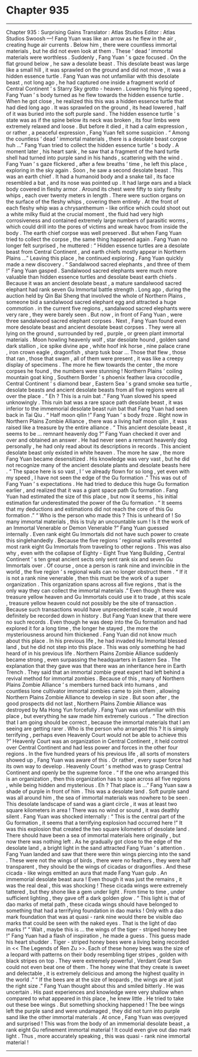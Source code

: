 
# Chapter 935


---

Chapter 935 : Surprising Gains
Translator :
Atlas Studios
Editor :
Atlas Studios
Swoosh —!
Fang Yuan was like an arrow as he flew in the air , creating huge air currents .
Below him , there were countless immortal materials , but he did not even look at them . These ‘ dead ’ immortal materials were worthless .
Suddenly , Fang Yuan ’ s gaze focused .
On the flat ground below , he saw a desolate beast .
This desolate beast was large like a small hill , it was sprawled on the ground and did not move , it was a hidden essence turtle .
Fang Yuan was not unfamiliar with this desolate beast , not long ago , he had captured one inside a fragment world of Central Continent ’ s Starry Sky grotto - heaven .
Lowering his flying speed , Fang Yuan ’ s body turned as he flew towards the hidden essence turtle .
When he got close , he realized this this was a hidden essence turtle that had died long ago .
It was sprawled on the ground , its head lowered , half of it was buried into the soft purple sand .
The hidden essence turtle ’ s state was as if the spine below its neck was broken , its four limbs were extremely relaxed and loose .
But before it died , it had a calm expression , or rather , a peaceful expression , Fang Yuan felt some suspicion .
“ Among the countless ‘ dead ’ immortal materials , there is a desolate beast corpse huh …”
Fang Yuan tried to collect the hidden essence turtle ’ s body .
A moment later , his heart sank , he saw that a fragment of the hard turtle shell had turned into purple sand in his hands , scattering with the wind .
Fang Yuan ’ s gaze flickered , after a few breaths ’ time , he left this place , exploring in the sky again .
Soon , he saw a second desolate beast .
This was an earth chief .
It had a humanoid body and a snake tail , its face resembled a bat , and its nose was pointed up . It had large ears and a black body covered in fleshy armor .
Around its chest were fifty to sixty fleshy whips , each over twenty meters in length . There were suction organs on the surface of the fleshy whips , covering them entirely .
At the front of each fleshy whip was a chrysanthemum - like orifice which could shoot out a white milky fluid at the crucial moment , the fluid had very high corrosiveness and contained extremely large numbers of parasitic worms , which could drill into the pores of victims and wreak havoc from inside the body .
The earth chief corpse was well preserved .
But when Fang Yuan tried to collect the corpse , the same thing happened again .
Fang Yuan no longer felt surprised , he muttered : “ Hidden essence turtles are a desolate beast from Central Continent , and earth chiefs mostly appear in Northern Plains …”
Leaving this place , he continued exploring .
Fang Yuan quickly made a new discovery .
“ Sandalwood sacred elephants , and three of them !” Fang Yuan gasped .
Sandalwood sacred elephants were much more valuable than hidden essence turtles and desolate beast earth chiefs .
Because it was an ancient desolate beast , a mature sandalwood sacred elephant had rank seven Gu Immortal battle strength .
Long ago , during the auction held by Qin Bai Sheng that involved the whole of Northern Plains , someone bid a sandalwood sacred elephant egg and attracted a huge commotion .
in the current five regions , sandalwood sacred elephants were very rare , they were barely seen .
But now , in front of Fang Yuan , were three sandalwood sacred elephant corpses .
Next , Fang Yuan found even more desolate beast and ancient desolate beast corpses . They were all lying on the ground , surrounded by red , purple , or green plant immortal materials .
Moon howling heavenly wolf , star desolate hound , golden sand dark stallion , ice spike divine ape , white hoof ink horse , nine palace crane , iron crown eagle , dragonfish , sharp tusk boar … Those that flew , those that ran , those that swam , all of them were present , it was like a creepy display of specimens .
The more he flew towards the center , the more corpses he found , the numbers were stunning !
Northern Plains ’ coiling mountain goat king , Southern Border ’ s phoenix feather lava crocodile , Central Continent ’ s diamond bear , Eastern Sea ’ s grand smoke sea turtle , desolate beasts and ancient desolate beasts from all five regions were all over the place .
“ Eh ? This is a ruin bat .” Fang Yuan slowed his speed unknowingly .
This ruin bat was a rare space path desolate beast , it was inferior to the immemorial desolate beast ruin bat that Fang Yuan had seen back in Tai Qiu .
“ Half moon qilin !” Fang Yuan ’ s body froze .
Right now in Northern Plains Zombie Alliance , there was a living half moon qilin , it was raised like a treasure by the entire alliance .
“ This ancient desolate beast , it seems to be … remnant heavenly dog ?” Fang Yuan checked it over and over and obtained an answer .
He had never seen a remnant heavenly dog personally , he had only read about its descriptions in records . This ancient desolate beast only existed in white heaven .
The more he saw , the more Fang Yuan became desensitized .
His knowledge was very vast , but he did not recognize many of the ancient desolate plants and desolate beasts here .
“ The space here is so vast , I ’ ve already flown for so long , yet even with my speed , I have not seen the edge of the Gu formation .”
This was out of Fang Yuan ’ s expectations .
He had tried to deduce this huge Gu formation earlier , and realized that it was a giant space path Gu formation .
Fang Yuan had estimated the size of this place , but now it seems , his initial estimation far underestimated the power of the Gu formation .
“ It seems that my deductions and estimations did not reach the core of this Gu formation .”
“ Who is the person who made this ? This is unheard of ! So many immortal materials , this is truly an uncountable sum ! Is it the work of an Immortal Venerable or Demon Venerable ?”
Fang Yuan guessed internally .
Even rank eight Gu Immortals did not have such power to create this singlehandedly .
Because the five regions ’ regional walls prevented most rank eight Gu Immortals from traveling to other regions .
This was also why , even with the collapse of Eighty - Eight True Yang Building , Central Continent ’ s ten great ancient sects only sent rank six and seven Gu Immortals over .
Of course , once a person is rank nine and invincible in the world , the five region ’ s regional walls can no longer obstruct them .
“ If it is not a rank nine venerable , then this must be the work of a super organization . This organization spans across all five regions , that is the only way they can collect the immortal materials .”
Even though there was treasure yellow heaven and Gu Immortals could use it to trade , at this scale , treasure yellow heaven could not possibly be the site of transaction .
Because such transactions would have unprecedented scale , it would definitely be recorded down in history .
But Fang Yuan knew that there were no such records .
Even though he was deep into the Gu formation and had explored it for a long time , the longer he stayed , the more the mysteriousness around him thickened .
Fang Yuan did not know much about this place .
In his previous life , he had invaded Hu Immortal blessed land , but he did not step into this place .
This was only something he had heard of in his previous life .
Northern Plains Zombie Alliance suddenly became strong , even surpassing the headquarters in Eastern Sea . The explanation that they gave was that there was an inheritance here in Earth Trench .
They said that an immortal zombie great expert had left behind a revival method for immortal zombies . Because of this , many of Northern Plains Zombie Alliance ’ s members turned back into humans , and countless lone cultivator immortal zombies came to join them , allowing Northern Plains Zombie Alliance to develop in size .
But soon after , the good prospects did not last , Northern Plains Zombie Alliance was destroyed by Ma Hong Yun forcefully .
Fang Yuan was unfamiliar with this place , but everything he saw made him extremely curious .
“ The direction that I am going should be correct , because the immortal materials that I am seeing are getting rarer . Who is the person who arranged this ? It is simply terrifying , perhaps even Heavenly Court would not be able to achieve this ?”
Heavenly Court was an organization in Central Continent , it held control over Central Continent and had less power and forces in the other four regions .
In the five hundred years of his previous life , all sorts of monsters showed up , Fang Yuan was aware of this .
Or rather , every super force had its own way to develop . Heavenly Court ’ s method was to grasp Central Continent and openly be the supreme force .
“ If the one who arranged this is an organization , then this organization has to span across all five regions , while being hidden and mysterious . Eh ? That place is …”
Fang Yuan saw a shade of purple in front of him .
This was a desolate land .
Soft purple sand was all around him , the sea of immortal materials was nowhere to be seen .
This desolate landscape of sand was a giant circle , it was at least two square kilometers in area !
There was no wind or sound , it was deathly silent .
Fang Yuan was shocked internally : “ This is the central part of the Gu formation , it seems that a terrifying explosion had occurred here !”
It was this explosion that created the two square kilometers of desolate land . There should have been a sea of immortal materials here originally , but now there was nothing left .
As he gradually got close to the edge of the desolate land , a bright light in the sand attracted Fang Yuan ’ s attention .
Fang Yuan landed and saw that there were thin wings piercing into the sand .
These were not the wings of birds , there were no feathers , they were half transparent , they should be the wings of cicadas or dragonflies .
And these cicada - like wings emitted an aura that made Fang Yuan gulp .
An immemorial desolate beast aura !
Even though it was just the remains , it was the real deal , this was shocking !
These cicada wings were extremely tattered , but they shone like a gem under light . From time to time , under sufficient lighting , they gave off a dark golden glow .
“ This light is that of dao marks of metal path , these cicada wings should have belonged to something that had a terrifying foundation in dao marks ! Only with a dao mark foundation that was at quasi - rank nine would there be visible dao marks that could be seen with the naked eyes . That is the light of dao marks !”
“ Wait , maybe this is … the wings of the tiger - striped honey bee !”
Fang Yuan had a flash of inspiration , he made a guess .
This guess made his heart shudder .
Tiger - striped honey bees were a living being recorded in << The Legends of Ren Zu >>.
Each of these honey bees was the size of a leopard with patterns on their body resembling tiger stripes , golden with black stripes on top . They were extremely powerful , Verdant Great Sun could not even beat one of them . The honey wine that they create is sweet and delectable , it is extremely delicious and among the highest quality in the world .”
“ If the bees are at the size of leopards , the wings are at just the right size .” Fang Yuan thought about this and smiled bitterly .
He was uncertain .
His past experiences and knowledge were very shallow when compared to what appeared in this place , he knew little .
He tried to take out these bee wings .
But something shocking happened !
The bee wings left the purple sand and were undamaged , they did not turn into purple sand like the other immortal materials .
At once , Fang Yuan was overjoyed and surprised !
This was from the body of an immemorial desolate beast , a rank eight Gu refinement immortal material !
It could even give out dao mark light .
Thus , more accurately speaking , this was quasi - rank nine immortal material !

---

